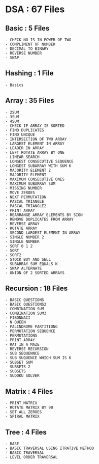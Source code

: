 # DSA : 67 Files 

## Basic : 5 Files
    - CHECK NO IS IN POWER OF TWO
    - COMPLIMENT OF NUMBER  
    - DECIMAL TO BINARY
    - REVERSE NUMBER
    - SWAP

## Hashing : 1 File
    - Basics

## Array : 35 Files
    - 2SUM
    - 3SUM
    - 4SUM
    - CHECK IF ARRAY IS SORTED
    - FIND DUPLICATES
    - FIND UNIQUE
    - INTERSECTION OF TWO ARRAY
    - LARGEST ELEMENT IN ARRAY
    - LEADER IN ARRAY
    - LEFT ROTATE ARRAY BY ONE
    - LINEAR SEARCH
    - LONGEST CONSECUTIVE SEQUENCE
    - LONGEST SUBARRAY WITH SUM K
    - MAJORITY ELEMENT 2
    - MAJORITY ELEMENT
    - MAXIMUM CONSECUTIVE ONES
    - MAXIMUM SUBARRAY SUM
    - MISSING NUMBER
    - MOVE ZEROES
    - NEXT PERMUTATION
    - PASCAL TRIANGLE
    - PASCAL TRIANGLE2
    - PRINT ARRAY
    - REARRANGE ARRAY ELEMENTS BY SIGN
    - REMOVE DUPLICATES FROM ARRAY
    - REVERSE ARRAY
    - ROTATE ARRAY
    - SECOND LARGEST ELEMENT IN ARRAY
    - SINGLE NUMBER 2
    - SINGLE NUMBER
    - SORT 0 1 2
    - SORT
    - SORT2
    - STOCK BUY AND SELL
    - SUBARRAY SUM EQUALS K
    - SWAP ALTERNATE
    - UNION OF 2 SORTED ARRAYS

## Recursion : 18 Files
    - BASIC QUESTIONS
    - BASIC QUESTIONS2
    - COMBINATION SUM
    - COMBINATION SUM3
    - FIBONNACI
    - N QUEEN
    - PALINDROME PARTITIONG
    - PERMUTATION SEQUENCE
    - PERMUTATIONS
    - PRINT ARRAY
    - RAT IN A MAZE
    - REVERSE RECURSION
    - SUB SEQUENNCE
    - SUB SUQUENCE WHICH SUM IS K
    - SUBSET SUM
    - SUBSETS 2
    - SUBSETS
    - SUDOKU SOLVER

## Matrix : 4 Files
    - PRINT MATRIX
    - ROTATE MATRIX BY 90
    - SET ALL ZEROES
    - SPIRAL MATRIX

## Tree : 4 Files
    - BASE
    - BASIC TRAVERSAL USING ITRATIVE METHOD
    - BASIC TRAVERSAL
    - LEVEL ORDER TRAVERSAL